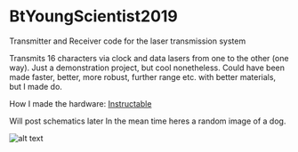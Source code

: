 # BtYoungScientist2019
Transmitter and Receiver code for the laser transmission system

Transmits 16 characters via clock and data lasers from one to the other (one way).
Just a demonstration project, but cool nonetheless.
Could have been made faster, better, more robust, further range etc. with better materials, but I made do.

How I made the hardware: <a href= "https://www.instructables.com/id/Laser-Transmission-With-Arduinos/" > Instructable </a>

Will post schematics later
In the mean time heres a random image of a dog.

![alt text](https://external-content.duckduckgo.com/iu/?u=http%3A%2F%2F4.bp.blogspot.com%2F-b7ndmrdsKGI%2FTWB53z9rf-I%2FAAAAAAAAA58%2FHRbkPkricOg%2Fs1600%2Ffde.jpg&f=1&nofb=1)
